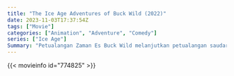 ```yaml
---
title: "The Ice Age Adventures of Buck Wild (2022)"
date: 2023-11-03T17:37:54Z
tags: ["Movie"]
categories: ["Animation", "Adventure", "Comedy"]
series: ["Ice Age"]
Summary: "Petualangan Zaman Es Buck Wild melanjutkan petualangan saudara posum Crash dan Eddie yang berangkat mencari tempat tinggal mereka sendiri. Bersama musang bermata satu, Buck Wild, mereka menghadapi dinosaurus yang menghuni Los..."
---
```


<mux-player stream-type="on-demand"
src="https://kp3d-my.sharepoint.com/personal/ryoo_kp3d_onmicrosoft_com/_layouts/15/download.aspx?share=EXldkYT0YdtLhWNdPHc9DX0BYkXo0UlTK_1YgwxL0Z8psA" prefer-playback="mse" controls>

</mux-player>


{{< movieinfo id="774825" >}}

<script src="https://cdn.jsdelivr.net/npm/@mux/mux-player"></script>

<script type="application/ld+json ">
{
"@context": "https://schema.org/",
"@type": "VideoObject",
"name": "The Ice Age Adventures of Buck Wild",
"contentUrl": "https://stream.mux.com/436017vTZubXLA2EE02bs29inksE17vMj25GaXZ02Q00te00.m3u8",
"thumbnailUrl": "https://www.themoviedb.org/t/p/original/7S6guTrEdbCTFUz4fEMrDyxSrsM.jpg?width=314&fit_mode=preserve&time=25",
"uploadDate": "2023-11-03T17:37:54Z",
}

</script>

